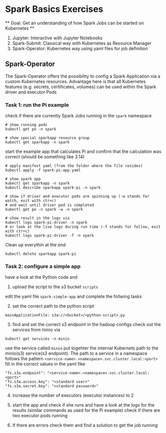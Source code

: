 # Spark Basics Exercises

** Goal: Get an understanding of how Spark Jobs can be started on Kubernetes **

1. Jupyter: Interactive with Jupyter Notebooks
2. Spark-Submit: Classical way with Kubernetes as Resource Manager
3. Spark-Operator: Kubernetes way using yaml files for job definition

## Spark-Operator

The Spark-Operator offers the possibility to config a Spark Application via a custom Kubernetes resources. Advantage here is that all Kubernetes features (e.g. secrets, certificates, volumes) can be used within the Spark driver and executor Pods

### Task 1: run the Pi example

check if there are currently Spark Jobs running in the `spark` namespace

```
# show running pods
kubectl get po -n spark

# show special sparkapp resource group
kubectl get sparkapp -n spark
```

start the example app that calculates Pi and confirm that the calculation was correct
(should be something like 3.14)

```
# apply manifest yaml (from the folder where the file resides)
kubectl apply -f spark-pi-app.yaml

# show spark app
kubectl get sparkapp -n spark
kubectl describe sparkapp spark-pi -n spark

# show if driver and executor pods are spinning up (-w stands for watch, exit with ctr+c)
# and wait until driver pod is completed
kubectl get po -n spark -w -n spark

# show result in the logs via
kubectl logs spark-pi-driver -n spark
# or look at the live logs during run time (-f stands for follow, exit with ctr+c)
kubectl logs spark-pi-driver -f -n spark
```

Clean up everythin at the end

```
kubectl delete sparkapp spark-pi
```

### Task 2: configure a simple app

have a look at the Python code and

1. upload the script to the s3 bucket `scripts`

edit the yaml file `spark-simple-app` and complete the follwing tasks

2. set the correct path to the python script

```
mainApplicationFile: s3a://<bucket>/<python-script>.py
```

3. find and set the correct s3 endpoint in the hadoop configs
   check out the services from minio via

```
kubectl get services -n minio
```

use the service called `minio`
put togehter the internal Kubernets path to the minio(s3) service(s3 endpoint). The path to a service in a namespace follows the pattern `<service-name>.<namespace>.svc.cluster.local:<port>`
fill in the correct values in the yaml fike

```
"fs.s3a.endpoint": "<service-name>.<namespace>.svc.cluster.local:<port>"
"fs.s3a.access.key": "<standard user>"
"fs.s3a.secret.key": "<standard password>"
```

4. increase the number of executors (executor instances) to 2

5. start the app and check if she runs and have a look at the logs for the results (similar commands as used for the Pi example)
   check if there are two executor pods running

6. If there are errors check them and find a solution to get the job running

